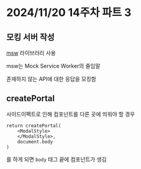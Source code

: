 # 2024/11/20 14주차 파트 3

## 모킹 서버 작성

[msw](https://mswjs.io) 라이브러리 사용

msw는 Mock Service Worker의 줄임말

존재하지 않는 API에 대한 응답을 모킹함

## createPortal

사이드이펙트로 인해 컴포넌트를 다른 곳에 띄워야 할 경우

```tsx
return createPortal(
    <ModalStyle>
    </ModalStyle>,
    document.body
)
```

를 하게 되면 `body` 태그 끝에 컴포넌트가 생김
